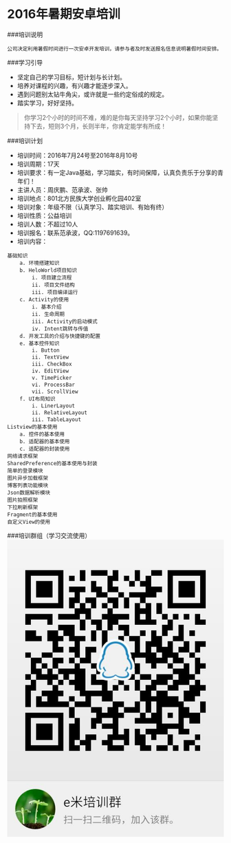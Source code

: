 # 2016年暑期安卓培训

###培训说明
```
公司决定利用暑假时间进行一次安卓开发培训，请参与者及时发送报名信息说明暑假时间安排。
```

###学习引导
+ 坚定自己的学习目标，短计划与长计划。
+ 培养对课程的兴趣，有兴趣才能逐步深入。
+ 遇到问题别太钻牛角尖，或许就是一些约定俗成的规定。
+ 踏实学习，好好坚持。

> 你学习2个小时的时间不难，难的是你每天坚持学习2个小时，如果你能坚持下去，短则3个月，长则半年，你肯定能学有所成！

###培训计划
+ 培训时间：2016年7月24号至2016年8月10号
+ 培训周期：17天
+ 培训要求：有一定Java基础，学习踏实，有时间保障，认真负责乐于分享的青年们！
+ 主讲人员：周庆鹏、范承波、张帅
+ 培训地点：801北方民族大学创业孵化园402室
+ 培训对象：年级不限（认真学习、踏实培训、有始有终）
+ 培训性质：公益培训
+ 培训人数：不超过10人
+ 培训报名：联系范承波，QQ:1197691639。
+ 培训内容：
```
基础知识
    a. 环境搭建知识
    b. HeloWorld项目知识
        i. 项目建立流程
        ii. 项目文件结构
        iii. 项目编译运行
    c. Activity的使用
        i. 基本介绍
        ii. 生命周期
        iii. Activity的启动模式
        iv. Intent跳转与传值
    d. 开发工具的介绍与快捷键的配置
    e. 基本控件知识
        i. Button
        ii. TextView
        iii. CheckBox
        iv. EditView
        v. TimePicker
        vi. ProcessBar
        vii. ScrollView
    f. UI布局知识
        i. LinerLayout
        ii. RelativeLayout
        iii. TableLayout
Listview的基本使用
    a. 控件的基本使用
    b. 适配器的基本使用
    c. 适配器的封装使用
网络请求框架
SharedPreference的基本使用与封装
简单的登录模块
图片异步加载框架
博客列表功能模块
Json数据解析模块
图片拍照框架
下拉刷新框架
Fragment的基本使用
自定义View的使用
```

###培训群组（学习交流使用）
![方硕培训QQ群](res/images/peixun_qq.jpg "Title")
